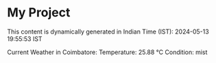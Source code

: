 # My Project

This content is dynamically generated in Indian Time (IST): 2024-05-13 19:55:53 IST


Current Weather in Coimbatore:
Temperature: 25.88 °C
Condition: mist
